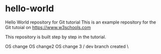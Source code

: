 # hello-world
Hello World repository for Git tutorial
This is an example repository for the Git tutoial on https://www.w3schools.com

This repository is built step by step in the tutorial.

OS change
OS change2
OS change 3 /
dev branch created \
